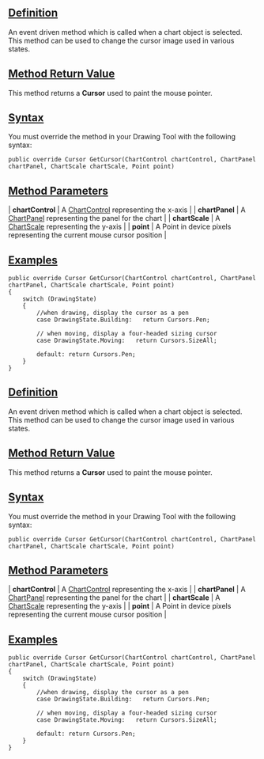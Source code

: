 ## [Definition](https://developer.ninjatrader.com/docs/desktop/getcursor\#definition)

An event driven method which is called when a chart object is selected. This method can be used to change the cursor image used in various states.

## [Method Return Value](https://developer.ninjatrader.com/docs/desktop/getcursor\#method-return-value)

This method returns a **Cursor** used to paint the mouse pointer.

## [Syntax](https://developer.ninjatrader.com/docs/desktop/getcursor\#syntax)

You must override the method in your Drawing Tool with the following syntax:

`public override Cursor GetCursor(ChartControl chartControl, ChartPanel chartPanel, ChartScale chartScale, Point point)`

## [Method Parameters](https://developer.ninjatrader.com/docs/desktop/getcursor\#method-parameters)

| **chartControl** | A [ChartControl](https://developer.ninjatrader.com/docs/desktop/chartcontrol) representing the x-axis |
| **chartPanel** | A [ChartPanel](https://developer.ninjatrader.com/docs/desktop/chartpanel) representing the panel for the chart |
| **chartScale** | A [ChartScale](https://developer.ninjatrader.com/docs/desktop/chartscale) representing the y-axis |
| **point** | A Point in device pixels representing the current mouse cursor position |

## [Examples](https://developer.ninjatrader.com/docs/desktop/getcursor\#examples)

```jsx-150469391 csharp
public override Cursor GetCursor(ChartControl chartControl, ChartPanel chartPanel, ChartScale chartScale, Point point)
{
    switch (DrawingState)
    {
        //when drawing, display the cursor as a pen
        case DrawingState.Building:   return Cursors.Pen;

        // when moving, display a four-headed sizing cursor
        case DrawingState.Moving:   return Cursors.SizeAll;

        default: return Cursors.Pen;
    }
}

```

## [Definition](https://developer.ninjatrader.com/docs/desktop/getcursor\#definition)

An event driven method which is called when a chart object is selected. This method can be used to change the cursor image used in various states.

## [Method Return Value](https://developer.ninjatrader.com/docs/desktop/getcursor\#method-return-value)

This method returns a **Cursor** used to paint the mouse pointer.

## [Syntax](https://developer.ninjatrader.com/docs/desktop/getcursor\#syntax)

You must override the method in your Drawing Tool with the following syntax:

`public override Cursor GetCursor(ChartControl chartControl, ChartPanel chartPanel, ChartScale chartScale, Point point)`

## [Method Parameters](https://developer.ninjatrader.com/docs/desktop/getcursor\#method-parameters)

| **chartControl** | A [ChartControl](https://developer.ninjatrader.com/docs/desktop/chartcontrol) representing the x-axis |
| **chartPanel** | A [ChartPanel](https://developer.ninjatrader.com/docs/desktop/chartpanel) representing the panel for the chart |
| **chartScale** | A [ChartScale](https://developer.ninjatrader.com/docs/desktop/chartscale) representing the y-axis |
| **point** | A Point in device pixels representing the current mouse cursor position |

## [Examples](https://developer.ninjatrader.com/docs/desktop/getcursor\#examples)

```jsx-150469391 csharp
public override Cursor GetCursor(ChartControl chartControl, ChartPanel chartPanel, ChartScale chartScale, Point point)
{
    switch (DrawingState)
    {
        //when drawing, display the cursor as a pen
        case DrawingState.Building:   return Cursors.Pen;

        // when moving, display a four-headed sizing cursor
        case DrawingState.Moving:   return Cursors.SizeAll;

        default: return Cursors.Pen;
    }
}

```